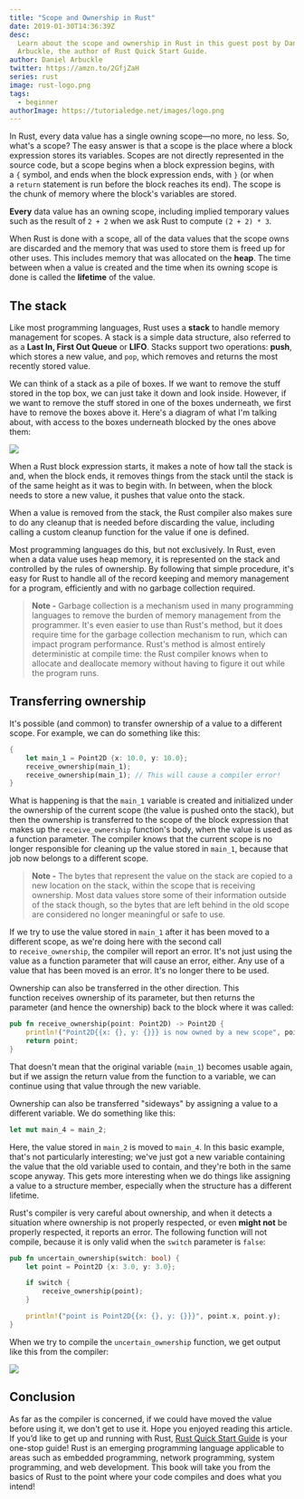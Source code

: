 ```yaml
---
title: "Scope and Ownership in Rust"
date: 2019-01-30T14:36:39Z
desc:
  Learn about the scope and ownership in Rust in this guest post by Daniel
  Arbuckle, the author of Rust Quick Start Guide.
author: Daniel Arbuckle
twitter: https://amzn.to/2GfjZaH
series: rust
image: rust-logo.png
tags:
  - beginner
authorImage: https://tutorialedge.net/images/logo.png
---
```


In Rust, every data value has a single owning scope—no more, no less. So, what's
a scope? The easy answer is that a scope is the place where a block expression
stores its variables. Scopes are not directly represented in the source code,
but a scope begins when a block expression begins, with a `{` symbol, and ends
when the block expression ends, with `}` (or when a `return` statement is run
before the block reaches its end). The scope is the chunk of memory where the
block's variables are stored.

**Every** data value has an owning scope, including implied temporary values
such as the result of `2 + 2` when we ask Rust to compute `(2 + 2) * 3`.

When Rust is done with a scope, all of the data values that the scope owns are
discarded and the memory that was used to store them is freed up for other uses.
This includes memory that was allocated on the **heap**. The time between when a
value is created and the time when its owning scope is done is called
the **lifetime** of the value.

## The stack

Like most programming languages, Rust uses a **stack** to handle memory
management for scopes. A stack is a simple data structure, also referred to as
a **Last In, First Out Queue** or **LIFO**. Stacks support two
operations: **push**, which stores a new value, and `pop`, which removes and
returns the most recently stored value.

We can think of a stack as a pile of boxes. If we want to remove the stuff
stored in the top box, we can just take it down and look inside. However, if we
want to remove the stuff stored in one of the boxes underneath, we first have to
remove the boxes above it. Here's a diagram of what I'm talking about, with
access to the boxes underneath blocked by the ones above them:

![](https://images.tutorialedge.net/images/rust/image1-17.png)

When a Rust block expression starts, it makes a note of how tall the stack is
and, when the block ends, it removes things from the stack until the stack is of
the same height as it was to begin with. In between, when the block needs to
store a new value, it pushes that value onto the stack.

When a value is removed from the stack, the Rust compiler also makes sure to do
any cleanup that is needed before discarding the value, including calling a
custom cleanup function for the value if one is defined.

Most programming languages do this, but not exclusively. In Rust, even when a
data value uses heap memory, it is represented on the stack and controlled by
the rules of ownership. By following that simple procedure, it's easy for Rust
to handle all of the record keeping and memory management for a program,
efficiently and with no garbage collection required.

> **Note -** Garbage collection is a mechanism used in many programming
> languages to remove the burden of memory management from the programmer. It's
> even easier to use than Rust's method, but it does require time for the
> garbage collection mechanism to run, which can impact program performance.
> Rust's method is almost entirely deterministic at compile time: the Rust
> compiler knows when to allocate and deallocate memory without having to figure
> it out while the program runs.

## Transferring ownership

It's possible (and common) to transfer ownership of a value to a different
scope. For example, we can do something like this:

```rust
{
    let main_1 = Point2D {x: 10.0, y: 10.0};
    receive_ownership(main_1);
    receive_ownership(main_1); // This will cause a compiler error!
}
```

What is happening is that the `main_1` variable is created and initialized under
the ownership of the current scope (the value is pushed onto the stack), but
then the ownership is transferred to the scope of the block expression that
makes up the `receive_ownership` function's body, when the value is used as a
function parameter. The compiler knows that the current scope is no longer
responsible for cleaning up the value stored in `main_1`, because that job now
belongs to a different scope.

> **Note -** The bytes that represent the value on the stack are copied to a new
> location on the stack, within the scope that is receiving ownership. Most data
> values store some of their information outside of the stack though, so the
> bytes that are left behind in the old scope are considered no longer
> meaningful or safe to use.

If we try to use the value stored in `main_1` after it has been moved to a
different scope, as we're doing here with the second call
to `receive_ownership`, the compiler will report an error. It's not just using
the value as a function parameter that will cause an error, either. Any use of a
value that has been moved is an error. It's no longer there to be used.

Ownership can also be transferred in the other direction. This function receives
ownership of its parameter, but then returns the parameter (and hence the
ownership) back to the block where it was called:

```rust
pub fn receive_ownership(point: Point2D) -> Point2D {
    println!("Point2D{{x: {}, y: {}}} is now owned by a new scope", point.x, point.y);
    return point;
}
```

That doesn't mean that the original variable (`main_1`) becomes usable again,
but if we assign the return value from the function to a variable, we can
continue using that value through the new variable.

Ownership can also be transferred "sideways" by assigning a value to a different
variable. We do something like this:

```rust
let mut main_4 = main_2;
```

Here, the value stored in `main_2` is moved to `main_4`. In this basic example,
that's not particularly interesting; we've just got a new variable containing
the value that the old variable used to contain, and they're both in the same
scope anyway. This gets more interesting when we do things like assigning a
value to a structure member, especially when the structure has a different
lifetime.

Rust's compiler is very careful about ownership, and when it detects a situation
where ownership is not properly respected, or even **might not** be properly
respected, it reports an error. The following function will not compile, because
it is only valid when the `switch` parameter is `false`:

```rust
pub fn uncertain_ownership(switch: bool) {
    let point = Point2D {x: 3.0, y: 3.0};

    if switch {
        receive_ownership(point);
    }

    println!("point is Point2D{{x: {}, y: {}}}", point.x, point.y);
}
```

When we try to compile the `uncertain_ownership` function, we get output like
this from the compiler:

![](https://images.tutorialedge.net/images/rust/image2-19.png)

## Conclusion

As far as the compiler is concerned, if we could have moved the value before
using it, we don't get to use it. Hope you enjoyed reading this article. If
you’d like to get up and running with Rust,
[Rust Quick Start Guide](https://amzn.to/2GfjZaH) is your one-stop guide! Rust
is an emerging programming language applicable to areas such as embedded
programming, network programming, system programming, and web development. This
book will take you from the basics of Rust to the point where your code compiles
and does what you intend!

